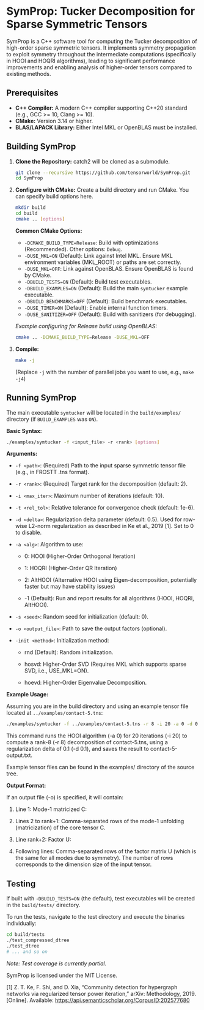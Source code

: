       
# SymProp: Tucker Decomposition for Sparse Symmetric Tensors

SymProp is a C++ software tool for computing the Tucker decomposition of high-order sparse symmetric tensors. It implements symmetry propagation to exploit symmetry throughout the intermediate computations (specifically in HOOI and HOQRI algorithms), leading to significant performance improvements and enabling analysis of higher-order tensors compared to existing methods.

## Prerequisites

*   **C++ Compiler:** A modern C++ compiler supporting C++20 standard (e.g., GCC >= 10, Clang >= 10).
*   **CMake:** Version 3.14 or higher.
*   **BLAS/LAPACK Library:** Either Intel MKL or OpenBLAS must be installed.

## Building SymProp

1.  **Clone the Repository:** catch2 will be cloned as a submodule.
    ```bash
    git clone --recursive https://github.com/tensorworld/SymProp.git
    cd SymProp
    ```

2.  **Configure with CMake:**
    Create a build directory and run CMake. You can specify build options here.
    ```bash
    mkdir build
    cd build
    cmake .. [options]
    ```

    **Common CMake Options:**
    *   `-DCMAKE_BUILD_TYPE=Release`: Build with optimizations (Recommended). Other options: `Debug`.
    *   `-DUSE_MKL=ON` (Default): Link against Intel MKL. Ensure MKL environment variables (MKL_ROOT) or paths are set correctly.
    *   `-DUSE_MKL=OFF`: Link against OpenBLAS. Ensure OpenBLAS is found by CMake.
    *   `-DBUILD_TESTS=ON` (Default): Build test executables.
    *   `-DBUILD_EXAMPLES=ON` (Default): Build the main `symtucker` example executable.
    *   `-DBUILD_BENCHMARKS=OFF` (Default): Build benchmark executables.
    *   `-DUSE_TIMER=ON` (Default): Enable internal function timers.
    *   `-DUSE_SANITIZER=OFF` (Default): Build with sanitizers (for debugging).

    *Example configuring for Release build using OpenBLAS:*
    ```bash
    cmake .. -DCMAKE_BUILD_TYPE=Release -DUSE_MKL=OFF
    ```

3.  **Compile:**
    ```bash
    make -j
    ```
    (Replace `-j` with the number of parallel jobs you want to use, e.g., `make -j4`)

## Running SymProp

The main executable `symtucker` will be located in the `build/examples/` directory (if `BUILD_EXAMPLES` was `ON`).

**Basic Syntax:**

```bash
./examples/symtucker -f <input_file> -r <rank> [options]
```

**Arguments:**

- `-f <path>`: (Required) Path to the input sparse symmetric tensor file (e.g., in FROSTT .tns format).

- `-r <rank>`: (Required) Target rank for the decomposition (default: 2).

- `-i <max_iter>`: Maximum number of iterations (default: 10).

- `-t <rel_tol>`: Relative tolerance for convergence check (default: 1e-6).

- `-d <delta>`: Regularization delta parameter (default: 0.5). Used for row-wise L2-norm regularization as described in Ke et al., 2019 [1]. Set to 0 to disable.

- `-a <alg>`: Algorithm to use:

    - 0: HOOI (Higher-Order Orthogonal Iteration)

    - 1: HOQRI (Higher-Order QR Iteration)

    - 2: AltHOOI (Alternative HOOI using Eigen-decomposition, potentially faster but may have stability issues)

    - -1 (Default): Run and report results for all algorithms (HOOI, HOQRI, AltHOOI).

- `-s <seed>`: Random seed for initialization (default: 0).

- `-o <output_file>`: Path to save the output factors (optional).

- `-init <method>`: Initialization method:

    - rnd (Default): Random initialization.

    - hosvd: Higher-Order SVD (Requires MKL which supports sparse SVD, i.e., USE_MKL=ON).

    - hoevd: Higher-Order Eigenvalue Decomposition.

**Example Usage:**

Assuming you are in the build directory and using an example tensor file located at `../examples/contact-5.tns`:

```bash
./examples/symtucker -f ../examples/contact-5.tns -r 8 -i 20 -a 0 -d 0.1 -o contact-5-output.txt
```

This command runs the HOOI algorithm (-a 0) for 20 iterations (-i 20) to compute a rank-8 (-r 8) decomposition of contact-5.tns, using a regularization delta of 0.1 (-d 0.1), and saves the result to contact-5-output.txt.

Example tensor files can be found in the examples/ directory of the source tree.

**Output Format:**

If an output file (-o) is specified, it will contain:

1. Line 1: Mode-1 matricized C:

2. Lines 2 to rank+1: Comma-separated rows of the mode-1 unfolding (matricization) of the core tensor C.

3. Line rank+2: Factor U:

4. Following lines: Comma-separated rows of the factor matrix U (which is the same for all modes due to symmetry). The number of rows corresponds to the dimension size of the input tensor.

## Testing

If built with `-DBUILD_TESTS=ON` (the default), test executables will be created in the `build/tests/` directory.

To run the tests, navigate to the test directory and execute the binaries individually:

```bash
cd build/tests
./test_compressed_dtree  
./test_dtree 
# ... and so on
```

*Note: Test coverage is currently partial.*

SymProp is licensed under the MIT License.

[1] Z. T. Ke, F. Shi, and D. Xia, “Community detection for hypergraph networks via regularized tensor power iteration,” arXiv: Methodology, 2019. [Online]. Available: https://api.semanticscholar.org/CorpusID:202577680